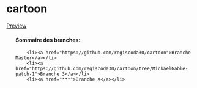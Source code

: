 # cartoon
<a href="https://htmlpreview.github.io/?https://github.com/regiscoda30/cartoon/blob/MathieuCoynet-patch-1/index.html">Preview</a>
<ul>
  <h4>Sommaire des branches:</h4>
     
        <li><a href="https://github.com/regiscoda30/cartoon">Branche Master</a></li>
        <li><a href="https://github.com/regiscoda30/cartoon/tree/MickaelGable-patch-1">Branche 3</a></li>
        <li><a href="***">Branche X</a></li>
</ul>
